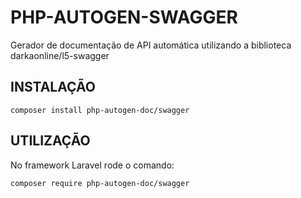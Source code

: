 # PHP-AUTOGEN-SWAGGER

Gerador de documentação de API automática utilizando a biblioteca darkaonline/l5-swagger

## INSTALAÇÃO

    composer install php-autogen-doc/swagger

## UTILIZAÇÃO

No framework Laravel rode o comando:

    composer require php-autogen-doc/swagger